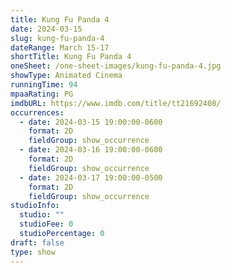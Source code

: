 ```yaml
---
title: Kung Fu Panda 4
date: 2024-03-15
slug: kung-fu-panda-4
dateRange: March 15-17
shortTitle: Kung Fu Panda 4
oneSheet: /one-sheet-images/kung-fu-panda-4.jpg
showType: Animated Cinema
runningTime: 94
mpaaRating: PG
imdbURL: https://www.imdb.com/title/tt21692408/
occurrences:
  - date: 2024-03-15 19:00:00-0600
    format: 2D
    fieldGroup: show_occurrence
  - date: 2024-03-16 19:00:00-0600
    format: 2D
    fieldGroup: show_occurrence
  - date: 2024-03-17 19:00:00-0500
    format: 2D
    fieldGroup: show_occurrence
studioInfo:
  studio: ""
  studioFee: 0
  studioPercentage: 0
draft: false
type: show
---
```

